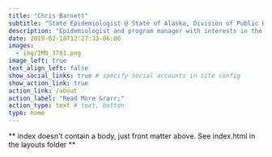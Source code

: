 ```yaml
---
title: "Chris Barnett"
subtitle: "State Epidemiologist @ State of Alaska, Division of Public Health"
description: "Epidemiologist and program manager with interests in the intersection of data science and public health (and playing outside in Alaska)"
date: 2019-02-18T12:27:33-06:00
images:
  - img/IMG_3781.png
image_left: true
text_align_left: false
show_social_links: true # specify social accounts in site config
show_action_link: true
action_link: /about
action_label: "Read More &rarr;"
action_type: text # text, button
type: home
---
```


** index doesn't contain a body, just front matter above.
See index.html in the layouts folder **
